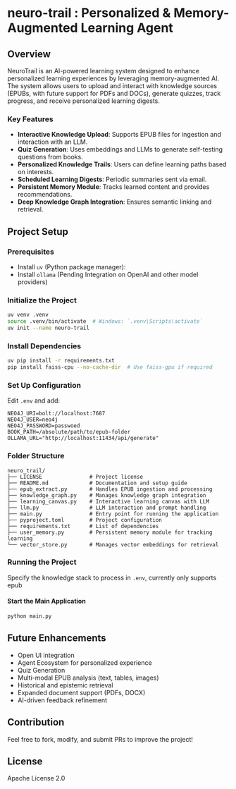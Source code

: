 # neuro-trail : Personalized & Memory-Augmented Learning Agent

## Overview
NeuroTrail is an AI-powered learning system designed to enhance personalized learning experiences by leveraging memory-augmented AI. The system allows users to upload and interact with knowledge sources (EPUBs, with future support for PDFs and DOCs), generate quizzes, track progress, and receive personalized learning digests.

### Key Features
- **Interactive Knowledge Upload**: Supports EPUB files for ingestion and interaction with an LLM.
- **Quiz Generation**: Uses embeddings and LLMs to generate self-testing questions from books.
- **Personalized Knowledge Trails**: Users can define learning paths based on interests.
- **Scheduled Learning Digests**: Periodic summaries sent via email.
- **Persistent Memory Module**: Tracks learned content and provides recommendations.
- **Deep Knowledge Graph Integration**: Ensures semantic linking and retrieval.

## Project Setup

### Prerequisites
- Install `uv` (Python package manager):
- Install `ollama` (Pending Integration on OpenAI and other model providers)

### Initialize the Project
```sh
uv venv .venv
source .venv/bin/activate  # Windows: `.venv\Scripts\activate`
uv init --name neuro-trail
```

### Install Dependencies
```sh
uv pip install -r requirements.txt
pip install faiss-cpu --no-cache-dir  # Use faiss-gpu if required
```

### Set Up Configuration
Edit `.env` and add:
```
NEO4J_URI=bolt://localhost:7687
NEO4J_USER=neo4j
NEO4J_PASSWORD=passwoed
BOOK_PATH=/absolute/path/to/epub-folder
OLLAMA_URL="http://localhost:11434/api/generate"
```

### Folder Structure
```
neuro_trail/
├── LICENSE               # Project license
├── README.md             # Documentation and setup guide
├── epub_extract.py       # Handles EPUB ingestion and processing
├── knowledge_graph.py    # Manages knowledge graph integration
├── learning_canvas.py    # Interactive learning canvas with LLM
├── llm.py                # LLM interaction and prompt handling
├── main.py               # Entry point for running the application
├── pyproject.toml        # Project configuration
├── requirements.txt      # List of dependencies
├── user_memory.py        # Persistent memory module for tracking learning
└── vector_store.py       # Manages vector embeddings for retrieval
```

### Running the Project
Specify the knowledge stack to process in `.env`, currently only supports epub
#### Start the Main Application
```sh
python main.py
```

## Future Enhancements
- Open UI integration
- Agent Ecosystem for personalized experience
- Quiz Generation
- Multi-modal EPUB analysis (text, tables, images)
- Historical and epistemic retrieval
- Expanded document support (PDFs, DOCX)
- AI-driven feedback refinement

## Contribution
Feel free to fork, modify, and submit PRs to improve the project!

## License
Apache License 2.0
